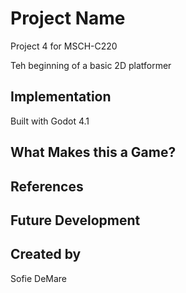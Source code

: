 # Project Name
Project 4 for MSCH-C220

Teh beginning of a basic 2D platformer

## Implementation

Built with Godot 4.1

## What Makes this a Game?

## References


## Future Development


## Created by
Sofie DeMare
